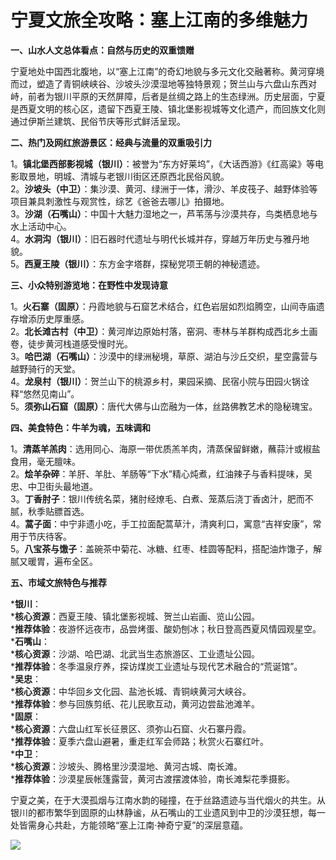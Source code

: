 # 宁夏文旅全攻略：塞上江南的多维魅力  

**一、山水人文总体看点：自然与历史的双重馈赠**  

宁夏地处中国西北腹地，以“塞上江南”的奇幻地貌与多元文化交融著称。黄河穿境而过，塑造了青铜峡峡谷、沙坡头沙漠湿地等独特景观；贺兰山与六盘山东西对峙，前者为银川平原的天然屏障，后者是丝绸之路上的生态绿洲。历史层面，宁夏是西夏文明的核心区，遗留下西夏王陵、镇北堡影视城等文化遗产，而回族文化则通过伊斯兰建筑、民俗节庆等形式鲜活呈现。  

**二、热门及网红旅游景区：经典与流量的双重吸引力**  

1。**镇北堡西部影视城（银川）**：被誉为“东方好莱坞”，《大话西游》《红高粱》等电影取景地，明城、清城与老银川街区还原西北民俗风貌。  
2。**沙坡头（中卫）**：集沙漠、黄河、绿洲于一体，滑沙、羊皮筏子、越野体验等项目兼具刺激性与观赏性，综艺《爸爸去哪儿》拍摄地。  
3。**沙湖（石嘴山）**：中国十大魅力湿地之一，芦苇荡与沙漠共存，鸟类栖息地与水上活动中心。  
4。**水洞沟（银川）**：旧石器时代遗址与明代长城并存，穿越万年历史与雅丹地貌。  
5。**西夏王陵（银川）**：东方金字塔群，探秘党项王朝的神秘遗迹。  

**三、小众特别游览地：在野性中发现诗意**  

1。**火石寨（固原）**：丹霞地貌与石窟艺术结合，红色岩层如烈焰腾空，山间寺庙遗存增添历史厚重感。  
2。**北长滩古村（中卫）**：黄河岸边原始村落，窑洞、枣林与羊群构成西北乡土画卷，徒步黄河栈道感受慢时光。  
3。**哈巴湖（石嘴山）**：沙漠中的绿洲秘境，草原、湖泊与沙丘交织，星空露营与越野骑行的天堂。  
4。**龙泉村（银川）**：贺兰山下的桃源乡村，果园采摘、民宿小院与田园火锅诠释“悠然见南山”。  
5。**须弥山石窟（固原）**：唐代大佛与山峦融为一体，丝路佛教艺术的隐秘瑰宝。  

**四、美食特色：牛羊为魂，五味调和**  

1。**清蒸羊羔肉**：选用同心、海原一带优质羔羊肉，清蒸保留鲜嫩，蘸蒜汁或椒盐食用，毫无膻味。  
2。**烩羊杂碎**：羊肝、羊肚、羊肠等“下水”精心炖煮，红油辣子与香料提味，吴忠、中卫街头最地道。  
3。**丁香肘子**：银川传统名菜，猪肘经燎毛、白煮、笼蒸后浇丁香卤汁，肥而不腻，秋季贴膘首选。  
4。**蒿子面**：中宁非遗小吃，手工拉面配蒿草汁，清爽利口，寓意“吉祥安康”，常用于节庆待客。  
5。**八宝茶与馓子**：盖碗茶中菊花、冰糖、红枣、桂圆等配料，搭配油炸馓子，解腻又暖胃，遍布全区。  

**五、市域文旅特色与推荐**  

***银川**：  
***核心资源**：西夏王陵、镇北堡影视城、贺兰山岩画、览山公园。  
***推荐体验**：夜游怀远夜市，品尝烤蛋、酸奶刨冰；秋日登高西夏风情园观星空。  
***石嘴山**：  
***核心资源**：沙湖、哈巴湖、北武当生态旅游区、工业遗址公园。  
***推荐体验**：冬季温泉疗养，探访煤炭工业遗址与现代艺术融合的“荒诞馆”。  
***吴忠**：  
***核心资源**：中华回乡文化园、盐池长城、青铜峡黄河大峡谷。  
***推荐体验**：参与回族剪纸、花儿民歌互动，黄河边尝盐池滩羊。  
***固原**：  
***核心资源**：六盘山红军长征景区、须弥山石窟、火石寨丹霞。  
***推荐体验**：夏季六盘山避暑，重走红军会师路；秋赏火石寨红叶。  
***中卫**：  
***核心资源**：沙坡头、腾格里沙漠湿地、黄河古城、南长滩。  
***推荐体验**：沙漠星辰帐篷露营，黄河古渡摆渡体验，南长滩梨花季摄影。  

宁夏之美，在于大漠孤烟与江南水韵的碰撞，在于丝路遗迹与当代烟火的共生。从银川的都市繁华到固原的山林静谧，从石嘴山的工业遗风到中卫的沙漠狂想，每一处皆需身心共赴，方能领略“塞上江南·神奇宁夏”的深层意蕴。  

![](http://www.onegreen.net/maps/Upload_maps/201609/2016091707093658.jpg)  
